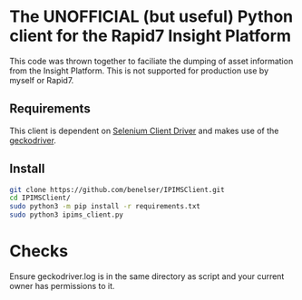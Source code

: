 # The UNOFFICIAL (but useful) Python client for the Rapid7 Insight Platform
This code was thrown together to faciliate the dumping of asset information from the Insight Platform. This is not supported for production use by myself or Rapid7. 

## Requirements
This client is dependent on [Selenium Client Driver](https://www.selenium.dev/selenium/docs/api/py/) and makes use of the [geckodriver](https://github.com/mozilla/geckodriver). 

## Install
```bash
git clone https://github.com/benelser/IPIMSClient.git
cd IPIMSClient/
sudo python3 -m pip install -r requirements.txt
sudo python3 ipims_client.py 
````

# Checks 
Ensure geckodriver.log is in the same directory as script and your current owner has permissions to it.
